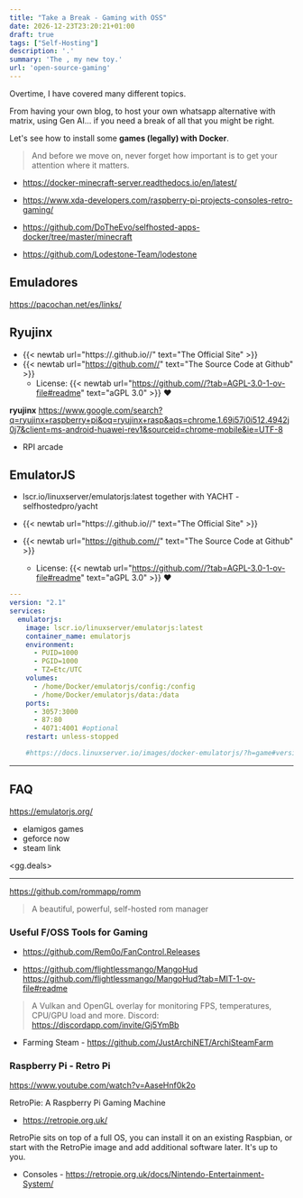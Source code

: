 ```yaml
---
title: "Take a Break - Gaming with OSS"
date: 2026-12-23T23:20:21+01:00
draft: true
tags: ["Self-Hosting"]
description: '.'
summary: 'The , my new toy.'
url: 'open-source-gaming'
---
```


Overtime, I have covered many different topics.

From having your own blog, to host your own whatsapp alternative with matrix, using Gen AI... if you need a break of all that you might be right.

Let's see how to install some **games (legally) with Docker**.

> And before we move on, never forget how important is to get your attention where it matters.

* https://docker-minecraft-server.readthedocs.io/en/latest/
* https://www.xda-developers.com/raspberry-pi-projects-consoles-retro-gaming/

* https://github.com/DoTheEvo/selfhosted-apps-docker/tree/master/minecraft
* https://github.com/Lodestone-Team/lodestone

## Emuladores

https://pacochan.net/es/links/


## Ryujinx

* {{< newtab url="https://.github.io//" text="The  Official Site" >}}
* {{< newtab url="https://github.com//" text="The  Source Code at Github" >}}
    * License: {{< newtab url="https://github.com//?tab=AGPL-3.0-1-ov-file#readme" text="aGPL 3.0" >}} ❤️

**ryujinx** 
    <https://www.google.com/search?q=ryujinx+raspberry+pi&oq=ryujinx+rasp&aqs=chrome.1.69i57j0i512.4942j0j7&client=ms-android-huawei-rev1&sourceid=chrome-mobile&ie=UTF-8>

* RPI arcade

## EmulatorJS

* lscr.io/linuxserver/emulatorjs:latest
    together with YACHT - selfhostedpro/yacht

* {{< newtab url="https://.github.io//" text="The  Official Site" >}}
* {{< newtab url="https://github.com//" text="The  Source Code at Github" >}}
    * License: {{< newtab url="https://github.com//?tab=AGPL-3.0-1-ov-file#readme" text="aGPL 3.0" >}} ❤️

```yml
---
version: "2.1"
services:
  emulatorjs:
    image: lscr.io/linuxserver/emulatorjs:latest
    container_name: emulatorjs
    environment:
      - PUID=1000
      - PGID=1000
      - TZ=Etc/UTC
    volumes:
      - /home/Docker/emulatorjs/config:/config
      - /home/Docker/emulatorjs/data:/data
    ports:
      - 3057:3000
      - 87:80
      - 4071:4001 #optional
    restart: unless-stopped

    #https://docs.linuxserver.io/images/docker-emulatorjs/?h=game#versions
```

---


## FAQ

https://emulatorjs.org/

* elamigos games
* geforce now
* steam link

<gg.deals>

---




https://github.com/rommapp/romm

>  A beautiful, powerful, self-hosted rom manager 

### Useful F/OSS Tools for Gaming

* https://github.com/Rem0o/FanControl.Releases

* https://github.com/flightlessmango/MangoHud
https://github.com/flightlessmango/MangoHud?tab=MIT-1-ov-file#readme

> A Vulkan and OpenGL overlay for monitoring FPS, temperatures, CPU/GPU load and more. Discord: https://discordapp.com/invite/Gj5YmBb

* Farming Steam - https://github.com/JustArchiNET/ArchiSteamFarm

### Raspberry Pi - Retro Pi

https://www.youtube.com/watch?v=AaseHnf0k2o

RetroPie: A Raspberry Pi Gaming Machine


* https://retropie.org.uk/

RetroPie sits on top of a full OS, you can install it on an existing Raspbian, or start with the RetroPie image and add additional software later. It's up to you.

* Consoles - https://retropie.org.uk/docs/Nintendo-Entertainment-System/